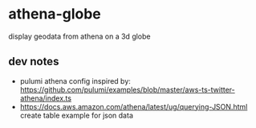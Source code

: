 # athena-globe
display geodata from athena on a 3d globe

## dev notes

- pulumi athena config inspired by:
  https://github.com/pulumi/examples/blob/master/aws-ts-twitter-athena/index.ts
- https://docs.aws.amazon.com/athena/latest/ug/querying-JSON.html create table example for json data
